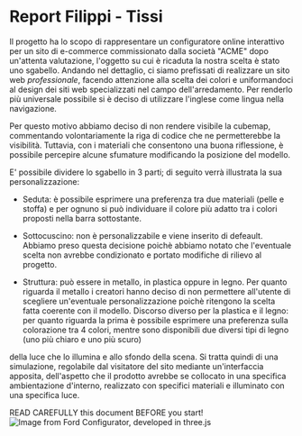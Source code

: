 # Report Filippi - Tissi

Il progetto ha lo scopo di rappresentare un configuratore online interattivo per un sito di e-commerce commissionato dalla società "ACME" dopo un'attenta valutazione, l'oggetto su cui è ricaduta la nostra scelta è stato uno sgabello.
Andando nel dettaglio, ci siamo prefissati di realizzare un sito web _professionale_, facendo attenzione alla scelta dei colori e uniformandoci al design dei siti web specializzati nel campo dell'arredamento.
Per renderlo più universale possibile si è deciso di utilizzare l'inglese come lingua nella navigazione.

Per questo motivo abbiamo deciso di non rendere visibile la cubemap, commentando volontariamente la riga di codice che ne permetterebbe la visibilità. Tuttavia, con i materiali che consentono una buona riflessione, è possibile percepire alcune sfumature modificando la posizione del modello.

E' possibile dividere lo sgabello in 3 parti; di seguito verrà illustrata la sua personalizzazione:

* Seduta: è possibile esprimere una preferenza tra due materiali (pelle e stoffa) e per ognuno si può individuare il colore più adatto tra i colori proposti nella barra sottostante.

* Sottocuscino: non è personalizzabile e viene inserito di defeault. Abbiamo preso questa decisione poichè abbiamo notato che l'eventuale scelta non avrebbe condizionato e portato modifiche di rilievo al progetto.

* Struttura: può essere in metallo, in plastica oppure in legno. Per quanto riguarda il metallo i creatori hanno deciso di non permettere all'utente di scegliere un'eventuale personalizzazione poichè ritengono la scelta fatta coerente con il modello. Discorso diverso per la plastica e il legno: per quanto riguarda la prima è possibile esprimere una preferenza sulla colorazione tra 4 colori, mentre sono disponibili due diversi tipi di legno (uno più chiaro e uno più scuro)



della luce che lo illumina e allo sfondo della scena. Si tratta quindi di una simulazione, regolabile dal visitatore del sito mediante un'interfaccia apposita, dell'aspetto che il prodotto avrebbe se collocato in una specifica ambientazione d'interno, realizzato con specifici materiali e illuminato con una specifica luce.










READ CAREFULLY this document BEFORE you start!
![Image from Ford Configurator, developed in three.js](images/ford-configurator.jpg)
